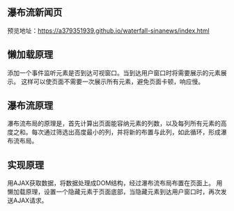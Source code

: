 ## 瀑布流新闻页
  预览地址：https://a379351939.github.io/waterfall-sinanews/index.html

## 懒加载原理
  添加一个事件监听元素是否到达可视窗口。当到达用户窗口时将需要展示的元素展示。
  这样可以使页面不需要一次展示所有元素，避免页面卡顿，响应慢。

## 瀑布流原理
  瀑布流布局的原理是，首先计算出页面能容纳元素的列数，以及每列所有元素的高度之和。每次通过筛选出高度最小的列，并将新的布置与此列，如此循环，形成瀑布流布局。

## 实现原理
  用AJAX获取数据，将数据处理成DOM结构，经过瀑布流布局布置在页面上。
  用懒加载原理，设置一个隐藏元素于页面底部，当隐藏元素到达用户窗口时，再次发送AJAX请求。